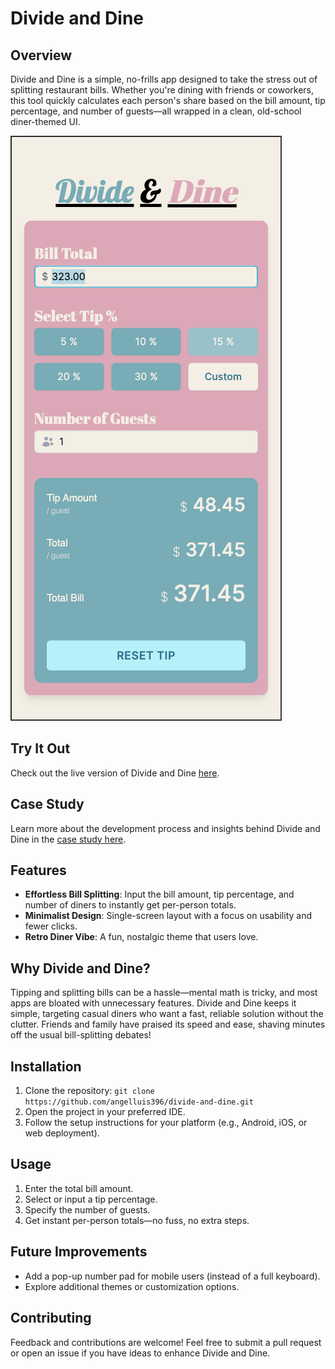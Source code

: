 # Divide and Dine

## Overview
Divide and Dine is a simple, no-frills app designed to take the stress out of splitting restaurant bills. Whether you're dining with friends or coworkers, this tool quickly calculates each person's share based on the bill amount, tip percentage, and number of guests—all wrapped in a clean, old-school diner-themed UI.

![Divide and Dine Screenshot](images/divideAndDineSS.png)

## Try It Out
Check out the live version of Divide and Dine <a href="https://tiny-florentine-0677b3.netlify.app/" target="_blank">here</a>.

## Case Study
Learn more about the development process and insights behind Divide and Dine in the <a href="https://docs.google.com/document/d/1MLVxfwEqZ1opPeEcgMiea0KNxXbVOJd_Fv1Ee67j6tY/edit?usp=sharing" target="_blank">case study here</a>.

## Features
- **Effortless Bill Splitting**: Input the bill amount, tip percentage, and number of diners to instantly get per-person totals.
- **Minimalist Design**: Single-screen layout with a focus on usability and fewer clicks.
- **Retro Diner Vibe**: A fun, nostalgic theme that users love.

## Why Divide and Dine?
Tipping and splitting bills can be a hassle—mental math is tricky, and most apps are bloated with unnecessary features. Divide and Dine keeps it simple, targeting casual diners who want a fast, reliable solution without the clutter. Friends and family have praised its speed and ease, shaving minutes off the usual bill-splitting debates!

## Installation
1. Clone the repository: `git clone https://github.com/angelluis396/divide-and-dine.git`
2. Open the project in your preferred IDE.
3. Follow the setup instructions for your platform (e.g., Android, iOS, or web deployment).

## Usage
1. Enter the total bill amount.
2. Select or input a tip percentage.
3. Specify the number of guests.
4. Get instant per-person totals—no fuss, no extra steps.

## Future Improvements
- Add a pop-up number pad for mobile users (instead of a full keyboard).
- Explore additional themes or customization options.

## Contributing
Feedback and contributions are welcome! Feel free to submit a pull request or open an issue if you have ideas to enhance Divide and Dine.
